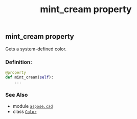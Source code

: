 ﻿---
title: mint_cream property
second_title: Aspose.CAD for Python via .NET API References
description: 
type: docs
weight: 1120
url: /aspose.cad/color/mint_cream/
is_root: false
---

## mint_cream property


Gets a system-defined color.
### Definition:
```python
@property
def mint_cream(self):
    ...
```

### See Also
* module [`aspose.cad`](../../)
* class [`Color`](/cad/python-net/aspose.cad/color)
